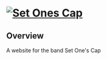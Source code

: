# [![Set Ones Cap](http://www.setonescap/img/template/noise.png)](http://www.setonescap.com)

## Overview
A website for the band Set One's Cap